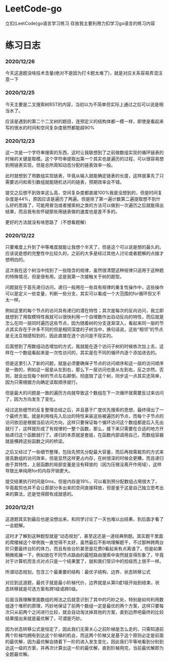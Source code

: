 # LeetCode-go
立扣(LeetCode)go语言学习练习
存放我主要利用力扣学习go语言的练习内容

# 练习日志

### 2020/12/26

今天这道题没啥技术含量(绝对不是因为打卡题太难了)，就是对应关系容易弄混注意一下

### 2020/12/25

今天主要是二叉搜索树BST的内容，当初以为不简单但实际上通过之后可以说是相当水了。

应该是遇到的第二个二叉树的题目，连预定义的结构体都一模一样，即使是看起来写的很水的时间和空间复杂度居然都能超90%

### 2020/12/23

这一次是一个字符串搜索的东西，这时让我联想到了之前做数组实现的循环链表的时候的关键是取模。这个字符串提取出第一个其实也是遍历的过程，可以很容易想到用链表实现，但是总所周知动态分配的链表效率一般。

此时就想到了用数组实现链表，毕竟从输入就能确定链表的长度，这样就事先了只需要访问和索引数组就能随机访问的链表，预期效率会不错。

提交之后想不到效率这么高，空间复杂度都直接100%我是没想到的，但是时间复杂度是44%，原因应该是遍历了两遍。但是除了第一遍计数第二遍提取想不到什么好的思路了，可能用冒泡或者搜索树之类的方法可以做到一次遍历之后就能得出结果，而且我有些怀疑那些用链表做的速度也是差不多的。

更好的方法就没有啥思路了（不想看题解）

### 2020/12/22

只要难度上升到了中等难度就能让我想个半天了，但是这个可以说是想的最久的。应该说是想的完整性中比较久的，之前的大多是经过其他人讨论或者题解的点拨才想明白的。

这次我在这个树当中找到了一些隐含的规律，虽然很清楚这种规律只适用于这种题的特殊情况，但是很有用。这是我第一次接触关于树的题型。

问题就在于首先递归访问，递归一般用在一些具有规律的重复性操作中，这些操作可以是定义一些变量，判断一些分支，其实可以看成一个大范围的for循环但又不太一样。

例如这里的每个节点的访问具有递归的潜在特性；其次是每次的反向访问，我立即就想到了用取模特性我就可以很快利用一个自增数作出自动反向的特性，而后就是怎么在同一层同时遍历这些节点，因为随着树的分支逐渐深入，看起来同一层的节点其实存在于许多不同的但是相同深度的子树当中，换句话说，这些“相邻”的节点是无法互相感知到的，因此直接在逐个访问是不现实的。

后面想到了用数组动态增加的方式，我就能在逐个访问子树的时候依次加上去，这样在一个数组看起来是一次性访问的，其实是在不同的循环内逐个添加进去的。

但是这里引入了新的问题，就是必须要确保子节点的访问顺序和这一层的访问顺序是一致的，例如这一层是从左到右，那么下一层访问也是从左到右，反之亦然。否则，就会出现每个树的节点左右颠倒，彻底毁了这个树，同步这一点其实还简单，因为只需根据方向确定读取顺序就行。

但是最大的问题是一致的遍历方向就导致这个数组在下一次循环就需要反过来访问了，因为方向发生了变化。

经过这些细节的反复整理总结之后，并且基于广度优先搜索的思想，最终得出了一个最终方案。就是利用栈先入后出的特性来装这些被遍历的节点，而每个子节点的访问依旧是根据当前访问方向，这样只要保证每个循环访问这个数组都是后入先出就行了，这样就形成了有规律的一整个函数，那么，接下来只需要在合适的地方开始递归这个函数就行了。递归的本质就是套娃，在函数内部调用自己，而数组容器就是横跨这些函数之间的桥梁。

之后又经过了一些细节整理，包括先预先分配最大容量，而后再按需裁剪的方式来提高数组的访问效率，但是显然这样更占内存，在树很深的时候会更糟，而且递归由于其特性，上层函数的局部变量是没有释放的（因为压根没离开作用域），这样导致比单纯用for的内存开销更大。

提交结果执行时间是0ms，但是内存是19%，可以看到预分配数组占用很大了，毕竟裁剪也并不会让那部分多出来的空间直接释放，但是鉴于这是自己独立思考出来的算法，还是觉得颇有成就感的。

### 2020/12/21

这道题其实到最后也是没想出来，和同学讨论了一天也难以出结果，到后面才看了一会题解。

这时才了解到这种题型就是“动态规划”，甚至这还是一道经典例题。其实题干里面的爬楼梯这个举例我一直觉得不太好，虽然最后不影响理解题干，不过那种跨两台阶只要最终台阶的体力，而且有些台阶甚至是花费0看起来有点离谱了，但是如果稍微拓展一下，例如放在不同节点路由的最短路由搜索中突然就变得形象了，毕竟对于计算机而言点对点只是一个结果罢了，就和我们常识中的拾级而上很不一样。


所谓动态规划，包含三个最重要的结构：最优子结构、边界、状态转移公式

对应到这道题，最优子就是最小阶梯代价，边界就是从第0或1级开始到结束，状态转移就是可选方案有跨1级或跨0级。

后面当我理解里面数组的用法之后就意识到了其中的巧妙之处，特别是如何利用数组逐个堆积的原理，巧妙地保证了前两个数组一定是最优的两个方案，这样只要每次只从前两个之间进行比较，就会自动淘汰掉其他的方案，直到边界吧最终的比较结果摆出来就是最优解了，可谓是巧妙。

因为状态转移公式是恒定了，因此我们无需关心之前阶梯是怎么走的，只需知道前两个阶梯均拥有到达这个阶梯的机会，而这两个阶梯又是基于这个原则必定是前面的最优解，因为最优解会随着下一阶的进入发生变化，因此我们平等地看到分别到达这一级的方案，并再次计算出这一阶的最优解，直到阶梯用完，当前最优解即为全题最优解。